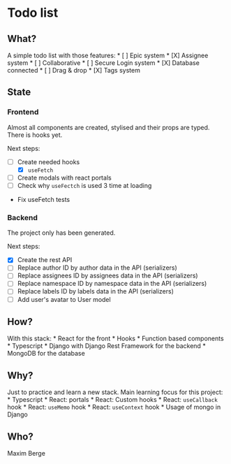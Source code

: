 # Todo list

## What?
A simple todo list with those features:
    * [ ] Epic system
    * [X] Assignee system
    * [ ] Collaborative
    * [ ] Secure Login system
    * [X] Database connected
    * [ ] Drag & drop
    * [X] Tags system


## State
### Frontend
Almost all components are created, stylised and their props are typed.
There is hooks yet.

Next steps:
* [ ] Create needed hooks
    * [X] `useFetch`
* [ ] Create modals with react portals
* [ ] Check why `useFectch` is used 3 time at loading
* Fix useFetch tests

### Backend
The project only has been generated.

Next steps:
* [X] Create the rest API
* [ ] Replace author ID by author data in the API (serializers)
* [ ] Replace assignees ID by assignees data in the API (serializers)
* [ ] Replace namespace ID by namespace data in the API (serializers)
* [ ] Replace labels ID by labels data in the API (serializers)
* [ ] Add user's avatar to User model

## How?
With this stack:
    * React for the front
        * Hooks
        * Function based components
        * Typescript
    * Django with Django Rest Framework for the backend
    * MongoDB for the database
  
## Why?
Just to practice and learn a new stack.
Main learning focus for this project:
    * Typescript
    * React: portals
    * React: Custom hooks
    * React: `useCallback` hook
    * React: `useMemo` hook
    * React: `useContext` hook
    * Usage of mongo in Django
    
## Who?
Maxim Berge
